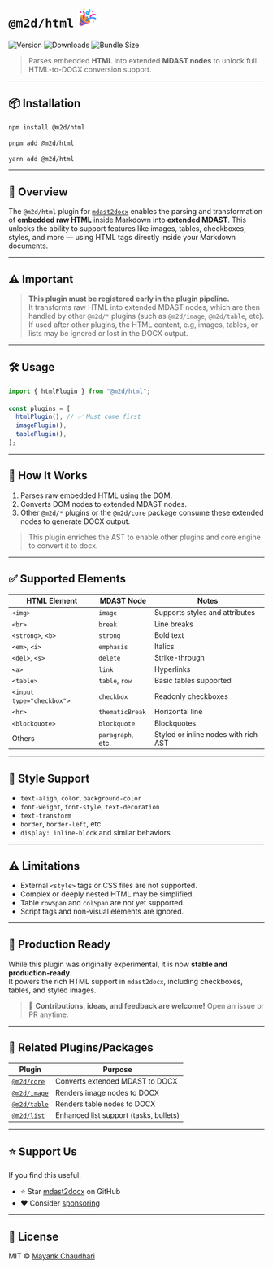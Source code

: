 # `@m2d/html` <img src="https://raw.githubusercontent.com/mayank1513/mayank1513/main/popper.png" height="40"/>

![Version](https://img.shields.io/npm/v/@m2d/html?color=green) ![Downloads](https://img.shields.io/npm/d18m/@m2d/html) ![Bundle Size](https://img.shields.io/bundlephobia/minzip/@m2d/html)

> Parses embedded **HTML** into extended **MDAST nodes** to unlock full HTML-to-DOCX conversion support.

---

## 📦 Installation

```bash
npm install @m2d/html
```

```bash
pnpm add @m2d/html
```

```bash
yarn add @m2d/html
```

---

## 🚀 Overview

The `@m2d/html` plugin for [`mdast2docx`](https://github.com/mayankchaudhari/mdast2docx) enables the parsing and transformation of **embedded raw HTML** inside Markdown into **extended MDAST**. This unlocks the ability to support features like images, tables, checkboxes, styles, and more — using HTML tags directly inside your Markdown documents.

---

## ⚠️ Important

> **This plugin must be registered early in the plugin pipeline.**  
> It transforms raw HTML into extended MDAST nodes, which are then handled by other `@m2d/*` plugins (such as `@m2d/image`, `@m2d/table`, etc).  
> If used after other plugins, the HTML content, e.g, images, tables, or lists may be ignored or lost in the DOCX output.

---

## 🛠️ Usage

```ts
import { htmlPlugin } from "@m2d/html";

const plugins = [
  htmlPlugin(), // ✅ Must come first
  imagePlugin(),
  tablePlugin(),
];
```

---

## 🧩 How It Works

1. Parses raw embedded HTML using the DOM.
2. Converts DOM nodes to extended MDAST nodes.
3. Other `@m2d/*` plugins or the `@m2d/core` package consume these extended nodes to generate DOCX output.

> This plugin enriches the AST to enable other plugins and core engine to convert it to docx.

---

## ✅ Supported Elements

| HTML Element              | MDAST Node        | Notes                                |
| ------------------------- | ----------------- | ------------------------------------ |
| `<img>`                   | `image`           | Supports styles and attributes       |
| `<br>`                    | `break`           | Line breaks                          |
| `<strong>`, `<b>`         | `strong`          | Bold text                            |
| `<em>`, `<i>`             | `emphasis`        | Italics                              |
| `<del>`, `<s>`            | `delete`          | Strike-through                       |
| `<a>`                     | `link`            | Hyperlinks                           |
| `<table>`                 | `table`, `row`    | Basic tables supported               |
| `<input type="checkbox">` | `checkbox`        | Readonly checkboxes                  |
| `<hr>`                    | `thematicBreak`   | Horizontal line                      |
| `<blockquote>`            | `blockquote`      | Blockquotes                          |
| Others                    | `paragraph`, etc. | Styled or inline nodes with rich AST |

---

## 🎨 Style Support

- `text-align`, `color`, `background-color`
- `font-weight`, `font-style`, `text-decoration`
- `text-transform`
- `border`, `border-left`, etc.
- `display: inline-block` and similar behaviors

---

## ⚠️ Limitations

- External `<style>` tags or CSS files are not supported.
- Complex or deeply nested HTML may be simplified.
- Table `rowSpan` and `colSpan` are not yet supported.
- Script tags and non-visual elements are ignored.

---

## 🧪 Production Ready

While this plugin was originally experimental, it is now **stable and production-ready**.  
It powers the rich HTML support in `mdast2docx`, including checkboxes, tables, and styled images.

> 🧵 **Contributions, ideas, and feedback are welcome!** Open an issue or PR anytime.

---

## 🔌 Related Plugins/Packages

| Plugin                                               | Purpose                                |
| ---------------------------------------------------- | -------------------------------------- |
| [`@m2d/core`](https://npmjs.com/package/@m2d/core)   | Converts extended MDAST to DOCX        |
| [`@m2d/image`](https://npmjs.com/package/@m2d/image) | Renders image nodes to DOCX            |
| [`@m2d/table`](https://npmjs.com/package/@m2d/table) | Renders table nodes to DOCX            |
| [`@m2d/list`](https://npmjs.com/package/@m2d/list)   | Enhanced list support (tasks, bullets) |

---

## ⭐ Support Us

If you find this useful:

- ⭐ Star [mdast2docx](https://github.com/tiny-md/mdast2docx) on GitHub
- ❤️ Consider [sponsoring](https://github.com/sponsors/mayank1513)

---

## 🧾 License

MIT © [Mayank Chaudhari](https://github.com/mayankchaudhari)
